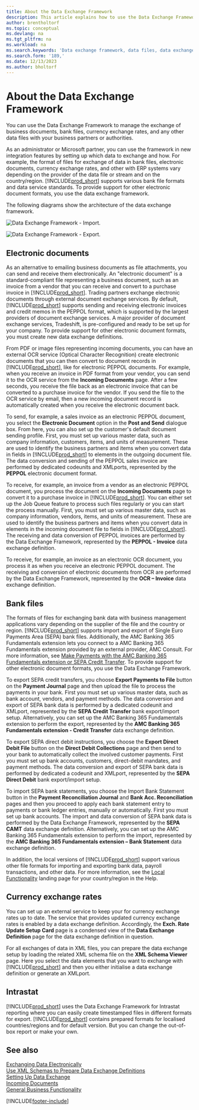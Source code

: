 ```yaml
---
title: About the Data Exchange Framework
description: This article explains how to use the Data Exchange Framework to manage the exchange of data in business documents like invoices with your business partners.
author: brentholtorf
ms.topic: conceptual
ms.devlang: na
ms.tgt_pltfrm: na
ms.workload: na
ms.search.keywords: 'Data exchange framework, data files, data exchange, electronic document, invoice, Business Central, business document, standard-compliant file, OCR'
ms.search.form: '189,'
ms.date: 12/13/2023
ms.author: bholtorf
---
```

# About the Data Exchange Framework

You can use the Data Exchange Framework to manage the exchange of business documents, bank files, currency exchange rates, and any other data files with your business partners or authorities.

As an administrator or Microsoft partner, you can use the framework in new integration features by setting up which data to exchange and how. For example, the format of files for exchange of data in bank files, electronic documents, currency exchange rates, and other with ERP systems vary depending on the provider of the data file or stream and on the country/region. [!INCLUDE[prod_short](includes/prod_short.md)] supports various bank file formats and data service standards. To provide support for other electronic document formats, you use the data exchange framework.

 The following diagrams show the architecture of the data exchange framework.  

 ![Data Exchange Framework &#45; Import.](media/across-data-exchange/dataexchangeframework_import.png)  

 ![Data Exchange Framework &#45; Export.](media/across-data-exchange/dataexchangeframework_export.png)  

## Electronic documents

As an alternative to emailing business documents as file attachments, you can send and receive them electronically. An "electronic document" is a standard-compliant file representing a business document, such as an invoice from a vendor that you can receive and convert to a purchase invoice in [!INCLUDE[prod_short](includes/prod_short.md)]. Trading partners exchange electronic documents through external document exchange services. By default, [!INCLUDE[prod_short](includes/prod_short.md)] supports sending and receiving electronic invoices and credit memos in the PEPPOL format, which is supported by the largest providers of document exchange services. A major provider of document exchange services, Tradeshift, is pre-configured and ready to be set up for your company. To provide support for other electronic document formats, you must create new data exchange definitions.  

From PDF or image files representing incoming documents, you can have an external OCR service (Optical Character Recognition) create electronic documents that you can then convert to document records in [!INCLUDE[prod_short](includes/prod_short.md)], like for electronic PEPPOL documents. For example, when you receive an invoice in PDF format from your vendor, you can send it to the OCR service from the **Incoming Documents** page. After a few seconds, you receive the file back as an electronic invoice that can be converted to a purchase invoice for the vendor. If you send the file to the OCR service by email, then a new incoming document record is automatically created when you receive the electronic document back.  

To send, for example, a sales invoice as an electronic PEPPOL document, you select the **Electronic Document** option in the **Post and Send** dialogue box. From here, you can also set up the customer's default document sending profile. First, you must set up various master data, such as company information, customers, items, and units of measurement. These are used to identify the business partners and items when you convert data in fields in [!INCLUDE[prod_short](includes/prod_short.md)] to elements in the outgoing document file. The data conversion and sending of the PEPPOL sales invoice are performed by dedicated codeunits and XMLports, represented by the **PEPPOL** electronic document format.  

To receive, for example, an invoice from a vendor as an electronic PEPPOL document, you process the document on the **Incoming Documents** page to convert it to a purchase invoice in [!INCLUDE[prod_short](includes/prod_short.md)]. You can either set up the Job Queue feature to process such files regularly or you can start the process manually. First, you must set up various master data, such as company information, vendors, items, and units of measurement. These are used to identify the business partners and items when you convert data in elements in the incoming document file to fields in [!INCLUDE[prod_short](includes/prod_short.md)]. The receiving and data conversion of PEPPOL invoices are performed by the Data Exchange Framework, represented by the **PEPPOL - Invoice** data exchange definition.  

  To receive, for example, an invoice as an electronic OCR document, you process it as when you receive an electronic PEPPOL document. The receiving and conversion of electronic documents from OCR are performed by the Data Exchange Framework, represented by the **OCR – Invoice** data exchange definition.  

## Bank files

The formats of files for exchanging bank data with business management applications vary depending on the supplier of the file and the country or region. [!INCLUDE[prod_short](includes/prod_short.md)] supports import and export of Single Euro Payments Area (SEPA) bank files. Additionally, the AMC Banking 365 Fundamentals extension lets you connect to a AMC Banking 365 Fundamentals extension provided by an external provider, AMC Consult. For more information, see [Make Payments with the AMC Banking 365 Fundamentals extension or SEPA Credit Transfer](finance-make-payments-with-bank-data-conversion-service-or-sepa-credit-transfer.md). To provide support for other electronic document formats, you use the Data Exchange Framework.  

To export SEPA credit transfers, you choose **Export Payments to File** button on the **Payment Journal** page and then upload the file to process the payments in your bank. First you must set up various master data, such as bank account, vendors, and payment methods. The data conversion and export of SEPA bank data is performed by a dedicated codeunit and XMLport, represented by the **SEPA Credit Transfer** bank export/import setup. Alternatively, you can set up the AMC Banking 365 Fundamentals extension to perform the export, represented by the **AMC Banking 365 Fundamentals extension - Credit Transfer** data exchange definition.  

 To export SEPA direct debit instructions, you choose the **Export Direct Debit File** button on the **Direct Debit Collections** page and then send to your bank to automatically collect the involved customer payments. First you must set up bank accounts, customers, direct-debit mandates, and payment methods. The data conversion and export of SEPA bank data is performed by dedicated a codeunit and XMLport, represented by the **SEPA Direct Debit** bank export/import setup.  

 To import SEPA bank statements, you choose the Import Bank Statement button in the **Payment Reconciliation Journal** and **Bank Acc. Reconciliation** pages and then you proceed to apply each bank statement entry to payments or bank ledger entries, manually or automatically. First you must set up bank accounts. The import and data conversion of SEPA bank data is performed by the Data Exchange Framework, represented by the **SEPA CAMT** data exchange definition. Alternatively, you can set up the AMC Banking 365 Fundamentals extension to perform the import, represented by the **AMC Banking 365 Fundamentals extension – Bank Statement** data exchange definition.  

 In addition, the local versions of [!INCLUDE[prod_short](includes/prod_short.md)] support various other file formats for importing and exporting bank data, payroll transactions, and other data. For more information, see the [Local Functionality](about-localization.md) landing page for your country/region in the Help.  

## Currency exchange rates

You can set up an external service to keep your for currency exchange rates up to date. The service that provides updated currency exchange rates is enabled by a data exchange definition. Accordingly, the **Exch. Rate Update Setup Card** page is a condensed view of the **Data Exchange Definition** page for the data exchange definition in question.  

For all exchanges of data in XML files, you can prepare the data exchange setup by loading the related XML schema file on the **XML Schema Viewer** page. Here you select the data elements that you want to exchange with [!INCLUDE[prod_short](includes/prod_short.md)]  and then you either initialise a data exchange definition or generate an XMLport.

## Intrastat

[!INCLUDE[prod_short](includes/prod_short.md)] uses the Data Exchange Framework for Intrastat reporting where you can easily create timestamped files in different formats for export. [!INCLUDE[prod_short](includes/prod_short.md)] contains prepared formats for localised countries/regions and for default version. But you can change the out-of-box report or make your own.

## See also 

[Exchanging Data Electronically](across-data-exchange.md)  
[Use XML Schemas to Prepare Data Exchange Definitions](across-how-to-use-xml-schemas-to-prepare-data-exchange-definitions.md)  
[Setting Up Data Exchange](across-set-up-data-exchange.md)  
[Incoming Documents](across-income-documents.md)  
[General Business Functionality](ui-across-business-areas.md)  


[!INCLUDE[footer-include](includes/footer-banner.md)]
